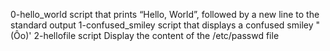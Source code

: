 0-hello_world script that prints “Hello, World”, followed by a new line to the standard output
1-confused_smiley script that displays a confused smiley "(Ôo)'
2-hellofile script Display the content of the /etc/passwd file
